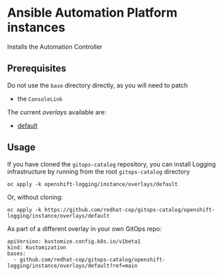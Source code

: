 # Ansible Automation Platform instances

Installs the Automation Controller

## Prerequisites

Do not use the `base` directory directly, as you will need to patch 
* the `ConsoleLink`

The current *overlays* available are:
* [default](overlays/default)

## Usage

If you have cloned the `gitops-catalog` repository, you can install Logging infrastructure by running from the root `gitops-catalog` directory

```
oc apply -k openshift-logging/instance/overlays/default
```

Or, without cloning:

```
oc apply -k https://github.com/redhat-cop/gitops-catalog/openshift-logging/instance/overlays/default
```

As part of a different overlay in your own GitOps repo:

```
apiVersion: kustomize.config.k8s.io/v1beta1
kind: Kustomization
bases:
  - github.com/redhat-cop/gitops-catalog/openshift-logging/instance/overlays/default?ref=main
```